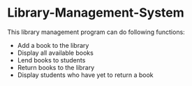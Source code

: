 # Library-Management-System

This library management program can do following functions:

- Add a book to the library
- Display all available books
- Lend books to students
- Return books to the library
- Display students who have yet to return a book
